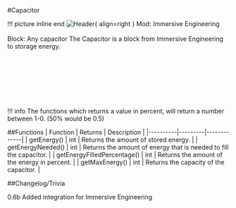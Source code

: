 #Capacitor

!!! picture inline end
    ![Header](https://intelligence-modding.de/wp-content/uploads/2021/05/HV-Capacitor.png){ align=right }
    Mod: Immersive Engineering <br><br/>
    Block: Any capacitor
The Capacitor is a block from Immersive Engineering to storage energy.

<br><br/>
<br><br/>
<br><br/>

!!! info
    The functions which returns a value in percent, will return a number between 1-0. (50% would be 0.5)

##Functions
| Function | Returns | Description |
|----------|---------|-------------|
| getEnergy() | int | Returns the amount of stored energy. |
| getEnergyNeeded() | int | Returns the amount of energy that is needed to fill the capacitor. |
| getEnergyFilledPercentage() | int | Returns the amount of the energy in percent. |
| getMaxEnergy() | int | Returns the capacity of the capacitor. |

##Changelog/Trivia

0.6b
Added integration for Immersive Engineering

